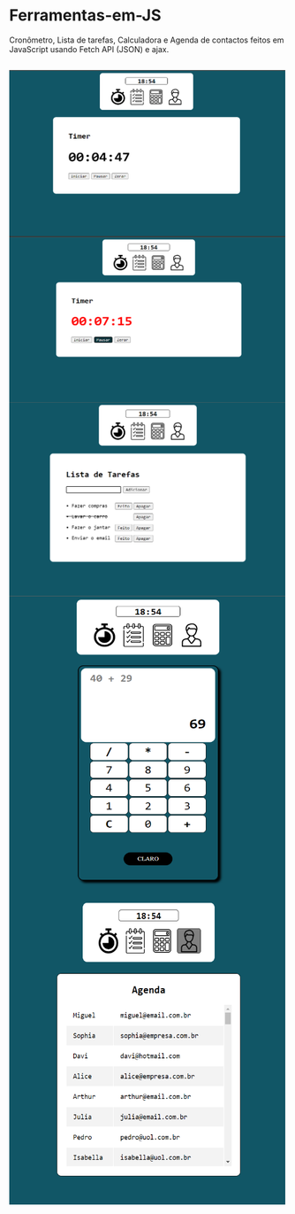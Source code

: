 # Ferramentas-em-JS
Cronômetro, Lista de tarefas, Calculadora e Agenda de contactos feitos em JavaScript usando Fetch API (JSON) e ajax.

##


  <img align="center" alt="img" height="300" width="500" src="https://github.com/HercoZauZau/Ferramentas-em-JS/blob/main/imagens/Screenshot%20(216).png">
  <img align="center" alt="nodejs" height="300" width="500" src="https://github.com/HercoZauZau/Ferramentas-em-JS/blob/main/imagens/Screenshot%20(217).png">
  <img align="center" alt="nodejs" height="350" width="500" src="https://github.com/HercoZauZau/Ferramentas-em-JS/blob/main/imagens/Screenshot%20(218).png">
  <img align="center" alt="nodejs" height="550" width="500" src="https://github.com/HercoZauZau/Ferramentas-em-JS/blob/main/imagens/Screenshot%20(219).png">
  <img align="center" alt="nodejs" height="550" width="500" src="https://github.com/HercoZauZau/Ferramentas-em-JS/blob/main/imagens/Screenshot%20(220).png">

